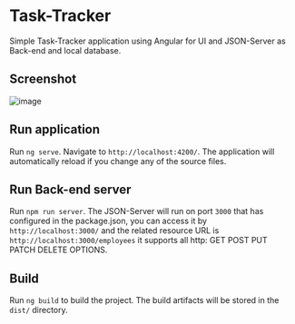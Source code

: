 # Task-Tracker
Simple Task-Tracker application using Angular for UI and JSON-Server as Back-end and local database.

## Screenshot
![image](https://github.com/miladmofidi/Task-Tracker/assets/5041309/b5181023-c06d-443a-8d1a-10d56a218989)

## Run application

Run `ng serve`. Navigate to `http://localhost:4200/`. The application will automatically reload if you change any of the source files.

## Run Back-end server

Run `npm run server`. The JSON-Server will run on port `3000` that has configured in the package.json, you can access it by `http://localhost:3000/` and the related resource URL is `http://localhost:3000/employees` it supports all http: GET POST PUT PATCH DELETE OPTIONS.

## Build

Run `ng build` to build the project. The build artifacts will be stored in the `dist/` directory.


